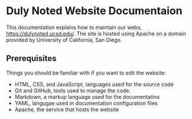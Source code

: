 # Duly Noted Website Documentaion

This documentation explains how to maintain our webs, <https://dulynoted.ucsd.edu/>.
The site is hosted using Apache on a domain provided by University of California, San Diego.

## Prerequisites

Things you should be familiar with if you want to edit the website:

- HTML, CSS, and JavaScript, languages used for the source code
- Git and GitHub, tools used to manage the code.
- Markdown, a markup language used for the documentatino
- YAML, langugae used in documentation configuration files
- Apache, the service that hosts the website
